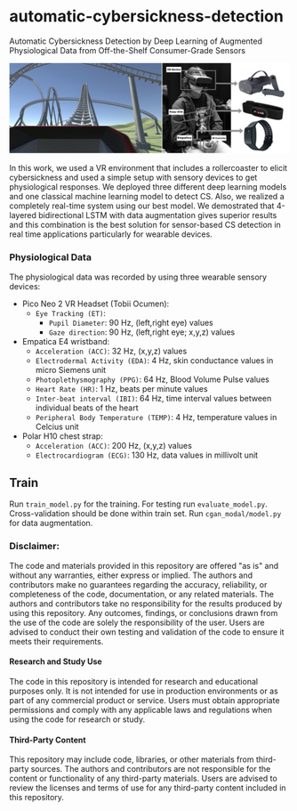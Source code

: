 # automatic-cybersickness-detection
Automatic Cybersickness Detection by Deep Learning of Augmented Physiological Data from Off-the-Shelf Consumer-Grade Sensors

![alt text](https://github.com/m1237/automatic-cybersickness-detection/blob/main/cs_teaser.jpg?raw=true)

In this work, we used a VR environment that includes a rollercoaster to elicit cybersickness and used a
simple setup with sensory devices to get physiological responses. We deployed three different deep learning
models and one classical machine learning model to detect CS. Also, we realized a completely real-time
system using our best model. We demostrated that 4-layered bidirectional LSTM with data augmentation
gives superior results and this combination is the best solution for
sensor-based CS detection in real time applications particularly for wearable devices.



### Physiological Data

The physiological data was recorded by using three wearable sensory devices:

- Pico Neo 2 VR Headset (Tobii Ocumen):
    - `Eye Tracking (ET)`:
        - `Pupil Diameter`: 90 Hz, (left,right eye) values
        - `Gaze direction`: 90 Hz, (left,right eye; x,y,z) values
- Empatica E4 wristband: 
    - `Acceleration (ACC)`: 32 Hz, (x,y,z) values
    - `Electrodermal Activity (EDA)`: 4 Hz, skin conductance values in micro Siemens unit
    - `Photoplethysmography (PPG)`: 64 Hz, Blood Volume Pulse values  
    - `Heart Rate (HR)`: 1 Hz, beats per minute values
    - `Inter-beat interval (IBI)`: 64 Hz, time interval values between individual beats of the heart 
    - `Peripheral Body Temperature (TEMP)`: 4 Hz, temperature values in Celcius unit
- Polar H10 chest strap: 
    - `Acceleration (ACC)`: 200 Hz,  (x,y,z) values
    - `Electrocardiogram (ECG)`: 130 Hz, data values in millivolt unit


## Train 

Run `train_model.py` for the training. For testing run `evaluate_model.py`. Cross-validation should be done within train set.
Run `cgan_modal/model.py` for data augmentation.


### Disclaimer: 

The code and materials provided in this repository are offered "as is" and without any warranties, either express or implied. The authors and contributors make no guarantees regarding the accuracy, reliability, or completeness of the code, documentation, or any related materials. The authors and contributors take no responsibility for the results produced by using this repository. Any outcomes, findings, or conclusions drawn from the use of the code are solely the responsibility of the user. Users are advised to conduct their own testing and validation of the code to ensure it meets their requirements.

#### Research and Study Use
The code in this repository is intended for research and educational purposes only. It is not intended for use in production environments or as part of any commercial product or service. Users must obtain appropriate permissions and comply with any applicable laws and regulations when using the code for research or study.

#### Third-Party Content
This repository may include code, libraries, or other materials from third-party sources. The authors and contributors are not responsible for the content or functionality of any third-party materials. Users are advised to review the licenses and terms of use for any third-party content included in this repository.
